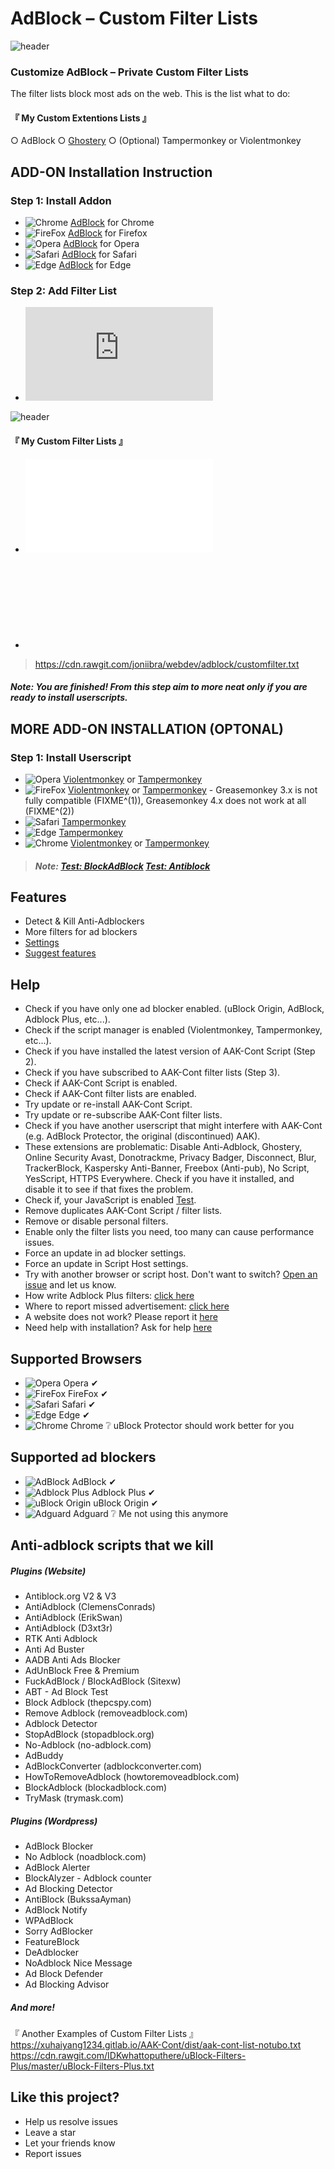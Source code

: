 # AdBlock – Custom Filter Lists

![header](images/header.png)


### Customize AdBlock – Private Custom Filter Lists

The filter lists block most ads on the web. This is the list what to do:

#### 『 My Custom Extentions Lists 』
○  AdBlock
○  [Ghostery](https://ghostery.com)
○  (Optional) Tampermonkey or Violentmonkey


## ADD-ON Installation Instruction

### Step 1: Install Addon
* ![Chrome](images/browsers/chrome.png) [AdBlock](https://chrome.google.com/webstore/detail/adblock/gighmmpiobklfepjocnamgkkbiglidom) for Chrome
* ![FireFox](images/browsers/firefox.png) [AdBlock](https://addons.mozilla.org/en-US/firefox/addon/adblock-for-firefox/) for Firefox
* ![Opera](images/browsers/opera.png) [AdBlock](https://getadblock.com/opera/) for Opera
* ![Safari](images/browsers/safari.png) [AdBlock](https://getadblock.com/safari/) for Safari
* ![Edge](images/browsers/msedge.png) [AdBlock](https://getadblock.com/edge/) for Edge

### Step 2: Add Filter List

* ![Subscribe from GitLab](https://github.com/joniibra/webdev/blob/adblock/README.md#-my-custom-filter-lists-)

![header](images/adblockOptions.jpg)


#### 『 My Custom Filter Lists 』
* ![For Google Chrome](chrome-extension://gighmmpiobklfepjocnamgkkbiglidom/options.html)
* ![For Mozilla Firefox](moz-extension://571be25a-d9e3-46cd-9f35-52c03591e06e/options/index.html)

> https://cdn.rawgit.com/joniibra/webdev/adblock/customfilter.txt

##### Note: You are finished! From this step aim to more neat only if you are ready to install userscripts.



## MORE ADD-ON INSTALLATION (OPTONAL)

### Step 1: Install Userscript

* ![Opera](images/browsers/opera.png) [Violentmonkey](https://addons.opera.com/extensions/details/violent-monkey/) or [Tampermonkey](https://addons.opera.com/extensions/details/tampermonkey-beta/)
* ![FireFox](images/browsers/firefox.png) [Violentmonkey](https://addons.mozilla.org/en-US/firefox/addon/violentmonkey/) or [Tampermonkey](https://addons.mozilla.org/firefox/addon/tampermonkey/) - Greasemonkey 3.x is not fully compatible (FIXME^(1)), Greasemonkey 4.x does not work at all (FIXME^(2))
* ![Safari](images/browsers/safari.png) [Tampermonkey](https://safari.tampermonkey.net/tampermonkey.safariextz)
* ![Edge](images/browsers/msedge.png) [Tampermonkey](https://www.microsoft.com/store/p/tampermonkey/9nblggh5162s)
* ![Chrome](images/browsers/chrome.png) [Violentmonkey](https://chrome.google.com/webstore/detail/violentmonkey/jinjaccalgkegednnccohejagnlnfdag) or [Tampermonkey](https://chrome.google.com/webstore/detail/tampermonkey/dhdgffkkebhmkfjojejmpbldmpobfkfo)

> ##### Note: [Test: BlockAdBlock](https://blockadblock.com/) [Test: Antiblock](http://antiblock.org/?p=v3&demo)


## Features
* Detect & Kill Anti-Adblockers
* More filters for ad blockers
* [Settings](https://github.com/joniibra/webdev/adblock/#settings)
* [Suggest features](https://github.com/joniibra/webdev/adblock/issues)

## Help
* Check if you have only one ad blocker enabled. (uBlock Origin, AdBlock, Adblock Plus, etc...).
* Check if the script manager is enabled (Violentmonkey, Tampermonkey, etc...).
* Check if you have installed the latest version of AAK-Cont Script (Step 2).
* Check if you have subscribed to AAK-Cont filter lists (Step 3).
* Check if AAK-Cont Script is enabled.
* Check if AAK-Cont filter lists are enabled.
* Try update or re-install AAK-Cont Script.
* Try update or re-subscribe AAK-Cont filter lists.
* Check if you have another userscript that might interfere with AAK-Cont (e.g. AdBlock Protector, the original (discontinued) AAK).
* These extensions are problematic: Disable Anti-Adblock, Ghostery, Online Security Avast, Donotrackme, Privacy Badger, Disconnect, Blur, TrackerBlock, Kaspersky Anti-Banner, Freebox (Anti-pub), No Script, YesScript, HTTPS Everywhere.
Check if you have it installed, and disable it to see if that fixes the problem.
* Check if, your JavaScript is enabled [Test](http://activatejavascript.org/).
* Remove duplicates AAK-Cont Script / filter lists.
* Remove or disable personal filters.
* Enable only the filter lists you need, too many can cause performance issues.
* Force an update in ad blocker settings.
* Force an update in Script Host settings.
* Try with another browser or script host. Don't want to switch? [Open an issue](https://github.com/joniibra/webdev/adblock/issues) and let us know.
* How write Adblock Plus filters: [click here](https://adblockplus.org/en/filters)
* Where to report missed advertisement: [click here](https://forums.lanik.us/)
* A website does not work? Please report it [here](https://github.com/joniibra/webdev/adblock/issues)
* Need help with installation? Ask for help [here](https://github.com/joniibra/webdev/adblock/issues)

## Supported Browsers
* ![Opera](images/browsers/opera.png) Opera &#10004;
* ![FireFox](images/browsers/firefox.png) FireFox &#10004;
* ![Safari](images/browsers/safari.png) Safari &#10004;
* ![Edge](images/browsers/msedge.png) Edge &#10004;
* ![Chrome](images/browsers/chrome.png) Chrome ❔ uBlock Protector should work better for you

## Supported ad blockers
* ![AdBlock](images/addon/adblock.png) AdBlock &#10004;
* ![Adblock Plus](images/addon/adblock.plus.png) Adblock Plus &#10004;
* ![uBlock Origin](images/addon/ublock.origin.png) uBlock Origin &#10004;
* ![Adguard](images/adblock/adguard.png) Adguard ❔ Me not using this anymore

## Anti-adblock scripts that we kill
##### Plugins (Website)
* Antiblock.org V2 & V3
* AntiAdblock (ClemensConrads)
* AntiAdblock (ErikSwan)
* AntiAdblock (D3xt3r)
* RTK Anti Adblock
* Anti Ad Buster
* AADB Anti Ads Blocker
* AdUnBlock Free & Premium
* FuckAdBlock / BlockAdBlock (Sitexw)
* ABT - Ad Block Test
* Block Adblock (thepcspy.com)
* Remove Adblock (removeadblock.com)
* Adblock Detector
* StopAdBlock (stopadblock.org)
* No-Adblock (no-adblock.com)
* AdBuddy
* AdBlockConverter (adblockconverter.com)
* HowToRemoveAdblock (howtoremoveadblock.com)
* BlockAdblock (blockadblock.com)
* TryMask (trymask.com)

##### Plugins (Wordpress)
* AdBlock Blocker
* No Adblock (noadblock.com)
* AdBlock Alerter
* BlockAlyzer - Adblock counter
* Ad Blocking Detector
* AntiBlock (BukssaAyman)
* AdBlock Notify
* WPAdBlock
* Sorry AdBlocker
* FeatureBlock
* DeAdblocker
* NoAdblock Nice Message
* Ad Block Defender
* Ad Blocking Advisor

##### And more!
『 Another Examples of Custom Filter Lists 』
<br />https://xuhaiyang1234.gitlab.io/AAK-Cont/dist/aak-cont-list-notubo.txt
<br />https://cdn.rawgit.com/IDKwhattoputhere/uBlock-Filters-Plus/master/uBlock-Filters-Plus.txt
<br />

## Like this project?
* Help us resolve issues
* Leave a star
* Let your friends know
* Report issues
